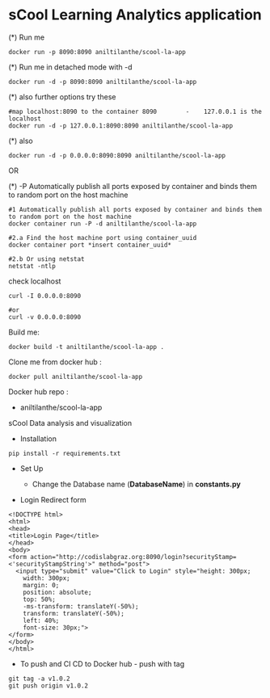 # sCool Learning Analytics application


(*) Run me 

```
docker run -p 8090:8090 aniltilanthe/scool-la-app
```
(*) Run me in detached mode with -d  
```
docker run -d -p 8090:8090 aniltilanthe/scool-la-app
```


(*) also further options try these  

```
#map localhost:8090 to the container 8090        -    127.0.0.1 is the localhost
docker run -d -p 127.0.0.1:8090:8090 aniltilanthe/scool-la-app
```


(*) also   

```
docker run -d -p 0.0.0.0:8090:8090 aniltilanthe/scool-la-app
```


OR

(*) -P Automatically publish all ports exposed by container and binds them to random port on the host machine
```
#1 Automatically publish all ports exposed by container and binds them to random port on the host machine
docker container run -P -d aniltilanthe/scool-la-app

#2.a Find the host machine port using container_uuid
docker container port *insert container_uuid*

#2.b Or using netstat
netstat -ntlp
```

check localhost

```
curl -I 0.0.0.0:8090

#or
curl -v 0.0.0.0:8090
```

Build me: 

```
docker build -t aniltilanthe/scool-la-app .
```

Clone me from docker hub :  

```
docker pull aniltilanthe/scool-la-app
```

Docker hub repo :  

* aniltilanthe/scool-la-app






sCool Data analysis and visualization


* Installation

```
pip install -r requirements.txt
```



* Set Up

  - Change the Database name (**DatabaseName**) in **constants.py**




* Login Redirect form

```
<!DOCTYPE html>
<html>
<head>
<title>Login Page</title>
</head>
<body>
<form action="http://codislabgraz.org:8090/login?securityStamp=<'securityStampString'>" method="post">
  <input type="submit" value="Click to Login" style="height: 300px;
    width: 300px;
    margin: 0;
    position: absolute;
    top: 50%;
    -ms-transform: translateY(-50%);
    transform: translateY(-50%);
    left: 40%;
	font-size: 30px;">
</form>
</body>
</html>
```




* To push and CI CD to Docker hub - push with tag
```
git tag -a v1.0.2
git push origin v1.0.2
```
